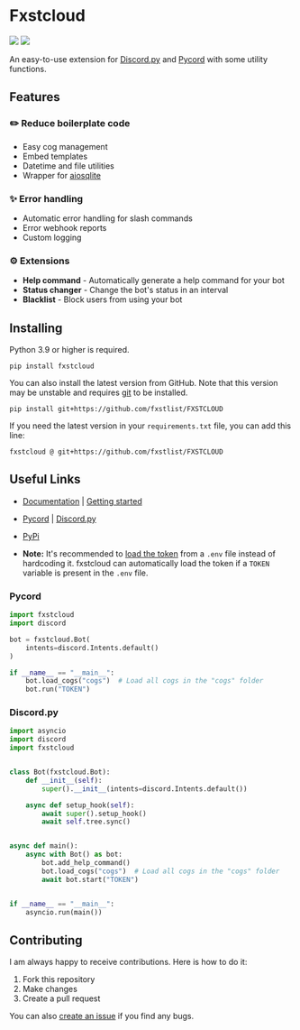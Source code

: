 Fxstcloud
=====

[![](https://img.shields.io/pypi/v/fxstcloud.svg?style=for-the-badge&logo=pypi&color=yellow&logoColor=white)](https://pypi.org/project/fxstcloud/)
[![](https://img.shields.io/pypi/l/fxstcloud?style=for-the-badge)](https://github.com/fxstlist/FXSTCLOUD/blob/main/LICENSE)

An easy-to-use extension for [Discord.py](https://github.com/Rapptz/discord.py)
and [Pycord](https://github.com/Pycord-Development/pycord) with some utility functions.

## Features
### ✏️ Reduce boilerplate code
- Easy cog management
- Embed templates
- Datetime and file utilities
- Wrapper for [aiosqlite](https://github.com/omnilib/aiosqlite)

### ✨ Error handling
- Automatic error handling for slash commands
- Error webhook reports
- Custom logging

### ⚙️ Extensions
- **Help command** - Automatically generate a help command for your bot
- **Status changer** - Change the bot's status in an interval
- **Blacklist** - Block users from using your bot

## Installing
Python 3.9 or higher is required.
```
pip install fxstcloud
```
You can also install the latest version from GitHub. Note that this version may be unstable
and requires [git](https://git-scm.com/downloads) to be installed.
```
pip install git+https://github.com/fxstlist/FXSTCLOUD
```
If you need the latest version in your `requirements.txt` file, you can add this line:
```
fxstcloud @ git+https://github.com/fxstlist/FXSTCLOUD
```

## Useful Links
- [Documentation](https://fxstcloud.readthedocs.io/) | [Getting started](https://fxstcloud.readthedocs.io/en/latest/pages/getting_started.html)
- [Pycord](https://docs.pycord.dev/) | [Discord.py](https://discordpy.readthedocs.io/en/stable/)
- [PyPi](https://pypi.org/project/fxstcloud/)

- **Note:** It's recommended to [load the token](https://guide.pycord.dev/getting-started/creating-your-first-bot#protecting-tokens) from a `.env` file instead of hardcoding it.
fxstcloud can automatically load the token if a `TOKEN` variable is present in the `.env` file.

### Pycord
```py
import fxstcloud
import discord

bot = fxstcloud.Bot(
    intents=discord.Intents.default()
)

if __name__ == "__main__":
    bot.load_cogs("cogs")  # Load all cogs in the "cogs" folder
    bot.run("TOKEN")
```

### Discord.py
```py
import asyncio
import discord
import fxstcloud


class Bot(fxstcloud.Bot):
    def __init__(self):
        super().__init__(intents=discord.Intents.default())

    async def setup_hook(self):
        await super().setup_hook()
        await self.tree.sync()


async def main():
    async with Bot() as bot:
        bot.add_help_command()
        bot.load_cogs("cogs")  # Load all cogs in the "cogs" folder
        await bot.start("TOKEN")


if __name__ == "__main__":
    asyncio.run(main())
```

## Contributing
I am always happy to receive contributions. Here is how to do it:
1. Fork this repository
2. Make changes
3. Create a pull request

You can also [create an issue](https://github.com/fxstlist/FXSTCLOUD/issues/new) if you find any bugs.
